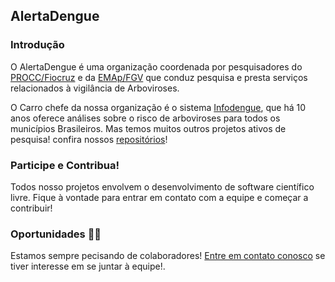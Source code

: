 ## AlertaDengue

### Introdução

O AlertaDengue é uma organização coordenada por pesquisadores do [PROCC/Fiocruz](https://portal.fiocruz.br/en/procc-programa-de-computacao-cientifica-ingles) e da [EMAp/FGV](https://emap.fgv.br) que conduz pesquisa e presta serviços relacionados à vigilância de Arboviroses.

O Carro chefe da nossa organização é o sistema [Infodengue](https://info.dengue.mat.br), que há 10 anos oferece análises sobre o risco de arboviroses para todos os municípios Brasileiros. Mas temos muitos outros projetos ativos de pesquisa! confira nossos [repositórios](https://github.com/orgs/AlertaDengue/repositories)!

### Participe e Contribua!
Todos nosso projetos envolvem o desenvolvimento de software científico livre. Fique à vontade para entrar em contato com a equipe e começar a contribuir!

### Oportunidades 🙋‍♀️
Estamos sempre pecisando de colaboradores! [Entre em contato conosco](mailto:alerta_dengue@fiocruz.br?subject=Recrutamento) se tiver interesse em se juntar à equipe!.

<!--

**Here are some ideas to get you started:**

🙋‍♀️ A short introduction - what is your organization all about?
🌈 Contribution guidelines - how can the community get involved?
👩‍💻 Useful resources - where can the community find your docs? Is there anything else the community should know?
🍿 Fun facts - what does your team eat for breakfast?
🧙 Remember, you can do mighty things with the power of [Markdown](https://docs.github.com/github/writing-on-github/getting-started-with-writing-and-formatting-on-github/basic-writing-and-formatting-syntax)
-->
